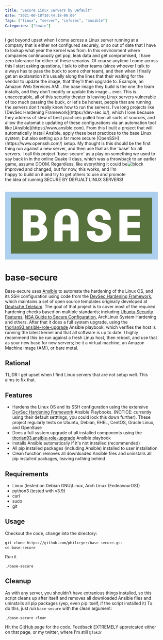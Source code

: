 ```yaml
---
title: "Secure Linux Servers by Default"
date: "2021-06-18T10:44:18-06:00"
Tags: ["linux", "server", "infosec", "ansible"]
Categories: ["howto"]
---
```


<p>I get beyond upset when I come across a Linux server running at a company that is either not configured securely, or so out of date that I have to lookup what year the kernel was from. In this environment where companies continuously get pop, leak data and get compromised, I have zero tolerance for either of these senarios. Of course anytime I come across this I start asking questions, I talk to other teams (since whoever I talk to always has to pass the buck to some other team), and then when I finally get an explanation it's usually along the lines that their waiting for the vendor to update the image, that they'll then upgrade to. Example, an Amazon Web Services AMI.. the base image they build is the one the team installs, and they don't modify or update this image... ever. This is unacceptable, all of this security theater is leaving Linux servers vulnerable of too much passing the buck, or let's be honest, people that are running the servers don't really know how to run the servers. I've long projects like [DevSec Hardening Framework](https://dev-sec.io/), which I love because they address of slew of best practices pulled from all sorts of sources, and allow the automatic updating of these configurations via an automation tool like [Ansible](https://www.ansible.com). From this I built a project that will automatically install Ansible, apply these best practices to the base Linux system, but also setting up a far more secure [OpenSSH](https://www.openssh.com/) setup. My thought is this should be the first thing run against a new server, and then use that as the 'base' for all servers. I call this project `base-secure` as a play on something we used to say back in in the online Quake II days, which was a throwback to an earlier game, assume DOOM. 
<img align="right" src="/2021/block.png" alt="block" title="block" height="100" width="100">
Regardless, like everything it could be improved and changed, but for now, this works, and I'm happy to build on it and try to get others to use and promote the idea of running SECURE BY DEFUALT LINUX SERVERS!</p>

<!--more-->

<div align="center" border="0"><img src="https://raw.githubusercontent.com/philcryer/base-secure/main/src/base.jpg" alt="base secure?"></div>

# base-secure

Base-secure uses [Ansible](https://www.ansible.com) to automate the hardening of the Linux OS, and its SSH configuration using code from the [DevSec Hardening Framework](https://dev-sec.io/), which maintains a set of open source templates originally developed at [Deutsche Telekom](https://www.telekom.de/start). The goal of that project is to cover most of the required hardening checks based on multiple standards; including [Ubuntu Security
Features](https://wiki.ubuntu.com/Security/Features), [NSA Guide to Secure Configuration](https://apps.nsa.gov/iaarchive/library/ia-guidance/security-configuration/), ArchLinux System Hardening and others. After that it does a full system upgrade, using the [thorian93.ansible-role-upgrade](https://github.com/thorian93/ansible-role-upgrade) Ansible playbook, which verifies the host is running the latest kernel and that all software is up to date. I highly recommend this be run against a fresh
Linux host, then reboot, and use that as your new base for new servers; be it a virtual machine, an Amazon Machine Image (AMI), or bare metal.

## Rational

TL;DR I get upset when I find Linux servers that are not setup well. This aims to fix that.

## Features

* Hardens the Linux OS and its SSH configuration using the extensive [DevSec Hardening Framework](https://dev-sec.io/) Ansible Playbooks. (NOTICE: currently using their default setttings, you could lock this down further). These project regularly tests on Ubuntu, Debian, RHEL, CentOS, Oracle Linux, and OpenSuse
* Does a full system upgrade of all installed components using the [thorian93.ansible-role-upgrade](https://github.com/thorian93/ansible-role-upgrade) Ansible playbook
* Installs Ansible automatically if it's not installed (recommended)
* All pip installed packages (including Ansible) installed to user installation
* Clean function removes all downloaded Ansible files and uninstalls all pip installed packages, leaving nothing behind

## Requirements

* Linux (tested on Debian GNU\Linux, Arch Linux (EndeavourOS))
* python3 (tested with v3.9)
* curl
* sudo
* git

## Usage

Checkout the code, change into the directory:

```
git clone https://github.com/philcryer/base-secure.git
cd base-secure
```

Run it

```
./base-secure
```

## Cleanup

As with any server, you shouldn't have extranious things installed, so this script cleans up after itself and removes all downloaded Ansible files and uninstalls all pip packages (yep, even pip itself, if the script installed it) To do this, just run `base-secure` with the clean argument:

```
./base-secure clean
```

Hit the [GitHub](https://github.com/philcryer/base-secure) page for the code. Feedback EXTREMELY appreicated either on that page, or my twitter, where I'm still `@fak3r`

